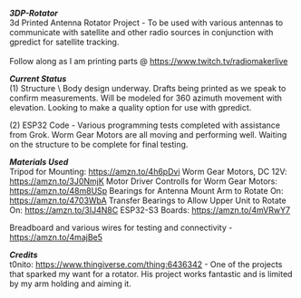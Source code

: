 ***3DP-Rotator***<br />
3d Printed Antenna Rotator Project - To be used with various antennas to communicate with satellite and other radio sources in conjunction with gpredict for satellite tracking.<br />
<br />
Follow along as I am printing parts @ https://www.twitch.tv/radiomakerlive<br />


***Current Status***<br />
(1) Structure \ Body design underway. Drafts being printed as we speak to confirm measurements. Will be modeled for 360 azimuth movement with elevation. Looking to make a quality option for use with gpredict.

(2) ESP32 Code - Various programming tests completed with assistance from Grok. Worm Gear Motors are all moving and performing well. Waiting on the structure to be complete for final testing.<br />

***Materials Used***<br />
Tripod for Mounting: https://amzn.to/4h6pDvi
Worm Gear Motors, DC 12V: https://amzn.to/3J0NmjK
Motor Driver Controlls for Worm Gear Motors: https://amzn.to/48m8USp
Bearings for Antenna Mount Arm to Rotate On: https://amzn.to/4703WbA
Transfer Bearings to Allow Upper Unit to Rotate On: https://amzn.to/3IJ4N8C
ESP32-S3 Boards: https://amzn.to/4mVRwY7<br />

Breadboard and various wires for testing and connectivity - https://amzn.to/4majBe5<br />



***Credits***<br />
t0nito: https://www.thingiverse.com/thing:6436342  -  One of the projects that sparked my want for a rotator. His project works fantastic and is limited by my arm holding and aiming it.


